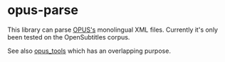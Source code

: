 # opus-parse

This library can parse [OPUS's](http://opus.nlpl.eu/) monolingual XML files.
Currently it's only been tested on the OpenSubtitles corpus.

See also
[opus_tools](https://github.com/emk/subtitles-rs/tree/master/opus_tools) which
has an overlapping purpose.
